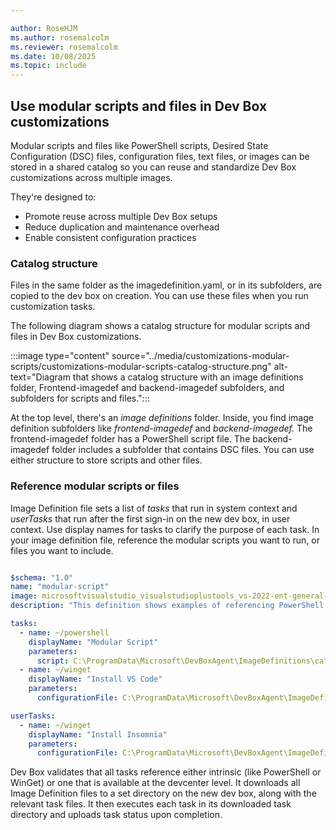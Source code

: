 ```yaml
---

author: RoseHJM
ms.author: rosemalcolm
ms.reviewer: rosemalcolm
ms.date: 10/08/2025
ms.topic: include
---
```



## Use modular scripts and files in Dev Box customizations

Modular scripts and files like PowerShell scripts, Desired State Configuration (DSC) files, configuration files, text files, or images can be stored in a shared catalog so you can reuse and standardize Dev Box customizations across multiple images.

They're designed to:

- Promote reuse across multiple Dev Box setups
- Reduce duplication and maintenance overhead
- Enable consistent configuration practices

### Catalog structure

Files in the same folder as the imagedefinition.yaml, or in its subfolders, are copied to the dev box on creation. You can use these files when you run customization tasks.

The following diagram shows a catalog structure for modular scripts and files in Dev Box customizations.

:::image type="content" source="../media/customizations-modular-scripts/customizations-modular-scripts-catalog-structure.png" alt-text="Diagram that shows a catalog structure with an image definitions folder, Frontend-imagedef and backend-imagedef subfolders, and subfolders for scripts and files.":::

At the top level, there's an *image definitions* folder. Inside, you find image definition subfolders like *frontend-imagedef* and *backend-imagedef.* The frontend-imagedef folder has a PowerShell script file. The backend-imagedef folder includes a subfolder that contains DSC files. You can use either structure to store scripts and other files.

### Reference modular scripts or files

Image Definition file sets a list of *tasks* that run in system context and *userTasks* that run after the first sign-in on the new dev box, in user context. Use display names for tasks to clarify the purpose of each task. In your image definition file, reference the modular scripts you want to run, or files you want to include.

```yaml

$schema: "1.0"
name: "modular-script"
image: microsoftvisualstudio_visualstudioplustools_vs-2022-ent-general-win11-m365-gen2
description: "This definition shows examples of referencing PowerShell scripts and DSC configuration files."

tasks:
  - name: ~/powershell
    displayName: "Modular Script"
    parameters:
      script: C:\ProgramData\Microsoft\DevBoxAgent\ImageDefinitions\catalog-name\modular-script\contoso.ps1
  - name: ~/winget
    displayName: "Install VS Code"
    parameters:
      configurationFile: C:\ProgramData\Microsoft\DevBoxAgent\ImageDefinitions\catalog-name\modular-script\contoso.dsc.yaml

userTasks:
  - name: ~/winget
    displayName: "Install Insomnia"
    parameters:
      configurationFile: C:\ProgramData\Microsoft\DevBoxAgent\ImageDefinitions\catalog-name\modular-script\contoso-user.dsc.yaml
```

Dev Box validates that all tasks reference either intrinsic (like PowerShell or WinGet) or one that is available at the devcenter level. It downloads all Image Definition files to a set directory on the new dev box, along with the relevant task files. It then executes each task in its downloaded task directory and uploads task status upon completion.
